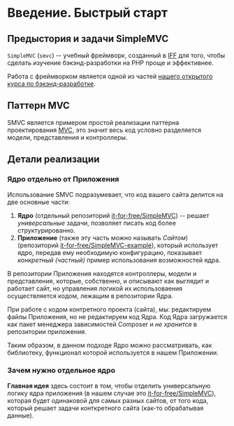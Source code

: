 
# Введение. Быстрый старт


## Предыстория и задачи SimpleMVC

`SimpleMVC` (`smvc`) -- учебный фреймворк, созданный в [IFF](http://fkn.ktu10.com/?q=iff-itforfree) для того, чтобы сделать изучение бэкэнд-разработки на PHP проще и эффективнее.

Работа с фреймворком является одной из частей [нашего открытого курса по бэкэнд-разработке](http://fkn.ktu10.com/?q=node/7716).


## Паттерн MVC

SMVC  является примером простой реализации паттерна проектирования [MVC](http://fkn.ktu10.com/?q=node/9260), это значит  весь код условно разделяется модели, представления и контроллеры.

## Детали реализации

### Ядро отдельно от Приложения

Использование SMVC подразумевает, что код вашего сайта делится на две основные части:

1. **Ядро** (отдельный репозиторий [it-for-free/SimpleMVC](https://github.com/it-for-free/SimpleMVC)) -- решает _универсальные_ задачи, позволяет писать код более структурированно.
2. **Приложение** (также эту часть можно называть _Сайтом_) (репозиторий [it-for-free/SimpleMVC-example]()), который использует ядро, передав ему необходимую конфигурацию, показывает _конкретный (частный)_ пример использования возможностей ядра. 

В репозитории Приложения находятся контроллеры, модели и представления, которые, собственно, и описывают как выглядит и работает сайт, но управления логикой их использоваения осуществляется кодом, лежащим в репозитории Ядра.

При работе с кодом контретного проекта (сайта), мы:
 редактируем файлы Приложения, но не редактируем код Ядра. Код Ядра загружается как пакет менеджера зависимостей Composer и _не хранится_ в репозитории приложения.

Таким образом, в данном подходе Ядро можно рассматривать, как библиотеку, функционал которой используется в нашем Приложении.
### Зачем нужно отдельное ядро

**Главная идея** здесь состоит в том, чтобы отделить универсальную логику ядра приложения (в нашем случае это [it-for-free/SimpleMVC](https://github.com/it-for-free/SimpleMVC)), которая будет одинаковой для самых разных сайтов, от того кода, который решает задачи конткретного сайта (как-то обрабатывая данные).






